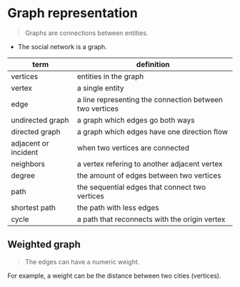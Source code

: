 # Graph representation

> Graphs are connections between entities.

- The social network is a graph.

term | definition
-- | --
vertices | entities in the graph
vertex | a single entity
edge | a line representing the connection between two vertices
undirected graph | a graph which edges go both ways
directed graph | a graph which edges have one direction flow
adjacent or incident | when two vertices are connected
neighbors | a vertex refering to another adjacent vertex
degree | the amount of edges between two vertices
path | the sequential edges that connect two vertices
shortest path | the path with less edges
cycle | a path that reconnects with the origin vertex

## Weighted graph

> The edges can have a numeric weight.

For example, a weight can be the distance between two cities (vertices).